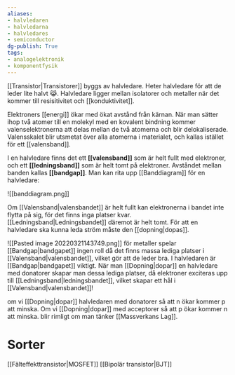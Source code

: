 ```yaml
---
aliases: 
- halvledaren
- halvledarna
- halvledares
- semiconductor
dg-publish: True
tags: 
- analogelektronik
- komponentfysik
---
```

[[Transistor|Transistorer]] byggs av halvledare. Heter halvledare för att de leder lite halvt 😹. Halvledare ligger mellan isolatorer och metaller när det kommer till resisitivitet och [[konduktivitet]].

Elektroners [[energi]] ökar med ökat avstånd från kärnan. När man sätter ihop två atomer till en molekyl med en kovalent bindning kommer valenselektronerna att delas mellan de två atomerna och blir delokaliserade. Valensskalet blir utsmetat över alla atomerna i materialet,  och kallas istället för ett [[valensband]].

I en halvledare finns det ett **[[valensband]]** som är helt fullt med elektroner, och ett **[[ledningsband]]** som är helt tomt på elektroner. Avståndet mellan banden kallas **[[bandgap]]**. Man kan rita upp [[Banddiagram]] för en halvledare:

![[banddiagram.png]]

Om [[Valensband|valensbandet]] är helt fullt kan elektronerna i bandet inte flytta på sig, för det finns inga platser kvar. [[Ledningsband|Ledningsbandet]] däremot är helt tomt. För att en halvledare ska kunna leda ström måste den [[dopning|dopas]]. 


![[Pasted image 20220321143749.png]]
för metaller spelar [[Bandgap|bandgapet]] ingen roll då det finns massa lediga platser i [[Valensband|valensbandet]], vilket gör att de leder bra. I halvledaren är [[Bandgap|bandgapet]] viktigt. När man [[Dopning|dopar]] en halvledare med donatorer skapar man dessa lediga platser, då elektroner exciteras upp till [[Ledningsband|ledningsbandet]], vilket skapar ett hål i [[Valensband|valensbandet]]!

om vi [[Dopning|dopar]] halvledaren med donatorer så att n ökar kommer p att minska. 
Om vi [[Dopning|dopar]] med acceptorer så att p ökar kommer n att minska.
blir rimligt om man tänker [[Massverkans Lag]].


# Sorter
[[Fälteffekttransistor|MOSFET]] 
[[Bipolär transistor|BJT]]